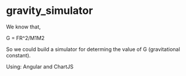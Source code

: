 # gravity_simulator

We know that, 

G = FR^2/M1M2

So we could build a simulator for determing the value of G (gravitational constant). 

Using: Angular and ChartJS

